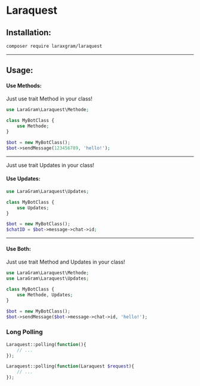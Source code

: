 # Laraquest

## Installation:
```bash
composer require laraxgram/laraquest
```
---
## Usage:

#### Use Methods:
Just use trait Method in your class!
```php
use LaraGram\Laraquest\Methode;

class MyBotClass {
    use Methode;
}

$bot = new MyBotClass();
$bot->sendMessage(123456789, 'hello!');
```
---
Just use trait Updates in your class!
#### Use Updates:
```php
use LaraGram\Laraquest\Updates;

class MyBotClass {
    use Updates;
}

$bot = new MyBotClass();
$chatID = $bot->message->chat->id;
```
---
#### Use Both:
Just use trait Method and Updates in your class!
```php
use LaraGram\Laraquest\Methode;
use LaraGram\Laraquest\Updates;

class MyBotClass {
    use Methode, Updates;
}

$bot = new MyBotClass();
$bot->sendMessage($bot->message->chat->id, 'hello!');
```


### Long Polling
```php
Laraquest::polling(function(){
    // ...
});

Laraquest::polling(function(Laraquest $request){
    // ...
});
```

